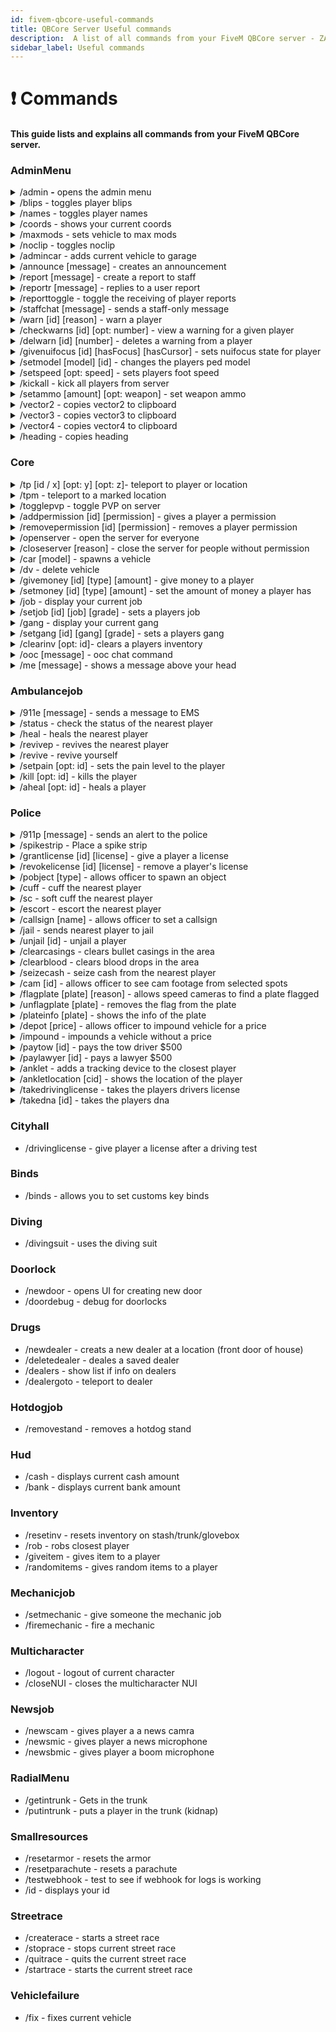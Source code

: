 ```yaml
---
id: fivem-qbcore-useful-commands
title: QBCore Server Useful commands
description:  A list of all commands from your FiveM QBCore server - ZAP-Hosting.com documentation
sidebar_label: Useful commands
---
```


# ❗ Commands
#### This guide lists and explains all commands from your FiveM QBCore server.

### AdminMenu

<details>

<summary>/admin <strong>-</strong> opens the admin menu</summary>

Opens the admin menu

**Permission level:** admin

</details>

<details>

<summary>/blips - toggles player blips</summary>

Adds a blip to the map for all players. Useful to monitor player locations.

**Permission level:** admin

</details>

<details>

<summary>/names - toggles player names</summary>

Toggles player names and IDs above heads

**Permission level:** admin

</details>

<details>

<summary>/coords - shows your current coords</summary>

Shows your current coordinates in `vector3(x, y, z)` format

**Permission level:** admin

</details>

<details>

<summary>/maxmods - sets vehicle to max mods</summary>

Sets the current vehicle to have maximum performance modifications

**Permission level:** admin

</details>

<details>

<summary>/noclip - toggles noclip</summary>

Toggles noclip

**Permission level:** admin

</details>

<details>

<summary>/admincar - adds current vehicle to garage</summary>

Stores the current vehicle data into the database table `player_vehicles`, allowing access to the vehicle from the garage

**Permission level:** admin

</details>

<details>

<summary>/announce [message] - creates an announcement</summary>

Creates an announcement to be sent to all players in the chat.&#x20;

**Permission level:** admin

* **message** - (required) The message to send

</details>

<details>

<summary>/report [message] - create a report to staff</summary>

Sends a message to staff in the chat and stores the message as a report

**Permission level:** user

* **message** - (required) The message to send

</details>

<details>

<summary>/reportr [message] - replies to a user report</summary>

Replies to a user report with the given `message`

**Permission level:** admin

* **message** - (required) The message to send in the reply

</details>

<details>

<summary>/reporttoggle - toggle the receiving of player reports</summary>

Toggle the receiving of player reports in chat

**Permission level:** admin

</details>

<details>

<summary>/staffchat [message] - sends a staff-only message</summary>

Sends a message in chat visible only to users with the 'admin' permission level

**Permission level:** admin

* **message** - (required) The message to send

</details>

<details>

<summary>/warn [id] [reason] - warn a player</summary>

Gives a warn to the player with the given `id` with the `reason` given. Also, adds a warning against the player in the database table `player_warns`

**Permission level:** admin

* **id** - (required) The id of the player being warned
* **reason** - (required) The reason for giving a warning

</details>

<details>

<summary>/checkwarns [id] [opt: number] - view a warning for a given player</summary>

Checks for existing warnings against a player with the given `id`. If no warning number is given in the command, it will display the number of warnings the player has received. If a warning number is given in the command, it will display that warning.

**Permission level:** admin

* **id** - (required) The id of the player being checked
* **number** - (optional) The warning number (1, 2, 3, etc...)

</details>

<details>

<summary>/delwarn [id] [number] - deletes a warning from a player</summary>

Deletes a warning from a player and removes the database entry

**Permission level:** admin

* **id** - (required) The id of the player
* **number** - (required) The warning number to be deleted (1, 2, 3 etc...)

</details>

<details>

<summary>/givenuifocus [id] [hasFocus] [hasCursor] - sets nuifocus state for player</summary>

This command sets the NUI focus state for a player with the given `id`. This allows you to manually set the following native: [https://docs.fivem.net/natives/?\_0x5B98AE30](https://docs.fivem.net/natives/?\_0x5B98AE30)\
Useful if a player is stuck in an NUI overlay.

**Permission level:** admin

* **id** - (required) The id of the player
* **hasFocus** - (required) \[true/false] Whether the NUI has focus or not
* **hasCursor** - (required) \[true/false] Whether the player has cursor when using NUI

</details>

<details>

<summary>/setmodel [model] [id] - changes the players ped model</summary>

Changes the ped `model` of the player with the given `id`.

**Permission level:** admin

* **model** - (required) The ped model to change to
* **id** - (required) The id of the player whos ped model is being changed

</details>

<details>

<summary>/setspeed [opt: speed] - sets players foot speed</summary>

Sets your foot speed between default and "fast"

**Permission level:** admin

* **speed** - (optional) \["fast"] will set foot speed to "fast". If this argument is left blank it will set foot speed to "normal"

</details>

<details>

<summary>/kickall - kick all players from server</summary>

Kicks all players from the server.

**Permission level:** god

</details>

<details>

<summary>/setammo [amount] [opt: weapon] - set weapon ammo</summary>

Sets the ammo amount for current gun in hand or `weapon` if given

**Permission level:** admin

* **amount** - (required) The amount of ammo to set
* **weapon** - (optional) The weapon to set the ammo for. Will set ammo for current gun in hand if left blank

</details>

<details>

<summary>/vector2 - copies vector2 to clipboard</summary>

Copies `vector2(x, y)` to clipboard

**Permission level:** admin

</details>

<details>

<summary>/vector3 - copies vector3 to clipboard</summary>

Copies `vector3(x, y, z)` to clipboard

**Permission level:** admin

</details>

<details>

<summary>/vector4 - copies vector4 to clipboard</summary>

Copies `vector4(x, y, z, w)` to clipboard

**Permission level:** admin

</details>

<details>

<summary>/heading - copies heading</summary>

Copies heading `w` to clipboard of your current heading (the direction you are facing)

**Permission level:** admin

</details>

### Core

<details>

<summary>/tp [id / x] [opt: y] [opt: z]- teleport to player or location</summary>

Teleports you to either a player with the given `id` or to a given `x, y, z` location

**Permission level:** admin

* **id or x** - (required) The player id or x coordinate
* **y** - (optional) The y coordinate (required if using x for the first argument)
* **z** - (optional) The z coordinate (required if using x for the first argument)

</details>

<details>

<summary>/tpm - teleport to a marked location</summary>

Teleports you to the marked location on the map.&#x20;

**Permission level:** admin

</details>

<details>

<summary>/togglepvp - toggle PVP on server</summary>

Toggles Player vs Player mode on the server

**Permission level:** admin

</details>

<details>

<summary>/addpermission [id] [permission] - gives a player a permission</summary>

Gives a player with the given `id` the given `permission` level. The player must be online.

**Permission level:** god

</details>

<details>

<summary>/removepermission [id] [permission] - removes a player permission</summary>

Removes the given `permission` from the player with the given `id`. The player must be online.

**Permission level:** god

</details>

<details>

<summary>/openserver - open the server for everyone</summary>

Opens the server allowing everyone to join.

**Permission level:** admin

</details>

<details>

<summary>/closeserver [reason] - close the server for people without permission</summary>

Closes the server for people without the correct permission. Kicks any players currently online without the required permission giving the `reason` in the kick message.&#x20;

**Permission level:** admin

</details>

<details>

<summary>/car [model] - spawns a vehicle</summary>

Spawns a vehicle of the given `model` type.

**Permission level:** admin

</details>

<details>

<summary>/dv - delete vehicle</summary>

Deletes the vehicle you are sitting in or deletes all vehicles within 5.0 units of your position.

**Permission level:** admin

</details>

<details>

<summary>/givemoney [id] [type] [amount] - give money to a player</summary>

Gives money to a player

**Permission level:** admin

* **id** - (required) The `id` of the player
* **type** - (required) The money type \[cash, bank etc...]
* **amount** - (required) The amount to give

</details>

<details>

<summary>/setmoney [id] [type] [amount] - set the amount of money a player has</summary>

Sets the amount of money a player has.

**Permission level:** admin

* **id** - (required) The `id` of the player
* **type** - (required) The money type \[cash, bank etc...]
* **amount** - (required) The amount to set

</details>

<details>

<summary>/job - display your current job</summary>

Displays your current job name and grade

**Permission level:** user

</details>

<details>

<summary>/setjob [id] [job] [grade] - sets a players job</summary>

Sets a player with the given `id` to have the given `job` with the given `grade`

**Permission level:** admin

* **id -** (required) The `id` of the player
* **job** - (required) The job name
* **grade** - (required) The job grade

</details>

<details>

<summary>/gang - display your current gang</summary>

Displays your current gang name and grade

**Permission level:** user

</details>

<details>

<summary>/setgang [id] [gang] [grade] - sets a players gang</summary>

Sets a player with the given `id` to be part of the given `gang` with the given `grade`

**Permission level:** admin

* **id** - (required) The `id` of the player
* **gang** - (required) The gang name
* **grade** (required) The gang grade

</details>

<details>

<summary>/clearinv [opt: id]- clears a players inventory</summary>

Clears the inventory of a player with the given `id` or your own inventory if no `id` is given

**Permission level:** admin

* **id** - (optional) The id of a player

</details>

<details>

<summary>/ooc [message] - ooc chat command</summary>

Sends an out-of-character (ooc) message to the chat.

**Permission level:** user

* **message** - (required) The message to send

</details>

<details>

<summary>/me [message] - shows a message above your head</summary>

Shows a 3d text message above your head. Useful for enhancing roleplay.

**Permission level:** user

* **message** - (required) The message to display

</details>

### Ambulancejob

<details>

<summary>/911e [message] - sends a message to EMS</summary>

Sends a message to EMS players with the job 'ambulance'.

**Permission level:** user

* **message** - (required) The message to send

</details>

<details>

<summary>/status - check the status of the nearest player</summary>

This will find the closest player and check their health status

**Permission level:** user

</details>

<details>

<summary>/heal - heals the nearest player</summary>

This will find the nearest player and heal them

**Permission level:** user

</details>

<details>

<summary>/revivep - revives the nearest player</summary>

This will find the nearest player and revive them

**Permission level:** user

</details>

<details>

<summary>/revive - revive yourself</summary>

Revives yourself to full health

**Permission level:** admin

</details>

<details>

<summary>/setpain [opt: id] - sets the pain level to the player</summary>

Sets the pain level to the player with the given `id` or to yourself if no id is given.

**Permission level:** admin

</details>

<details>

<summary>/kill [opt: id] - kills the player</summary>

Kills the player with the given `id` or kills yourself if no id is given.

**Permission level:** admin

* **id** - (optional) The player id

</details>

<details>

<summary>/aheal [opt: id] - heals a player</summary>

Heals a player with the given `id` or heals yourself if no id is given.

**Permission level:** admin

* **id** - (optional) The player id

</details>

### Police

<details>

<summary>/911p [message] - sends an alert to the police</summary>

This command sends an alert to all players with the job 'police'. The alert will contain the given `message` and a blip is added to the police player's map at your current location.

**Permission level:** user

* **message** - (required) The message to send with the alert

</details>

<details>

<summary>/spikestrip - Place a spike strip</summary>

Places a Spike Strip object on the ground. The player must have the job of 'police' and be on duty to use.

**Permission level:** user

</details>

<details>

<summary>/grantlicense [id] [license] - give a player a license</summary>

Gives a player with the given `id` the license of the given `license` type.

This command can only be used by players with the job of 'police' above the minimum grade as set by `Config.LicenseRank` (Default is grade 2 and above).&#x20;

**Permission level:** user

* **id** - (required) The id of the player
* **license** - (required) The license type (E.g. "weapon" or "driver")

</details>

<details>

<summary>/revokelicense [id] [license] - remove a player's license</summary>

Removes a license of the given `license` type from a player with the given `id`.

This command can only be used by players with the job of 'police' above the minimum grade as set by `Config.LicenseRank` (Default is grade 2 and above).&#x20;

**Permission level:** user

* **id** - (required) The id of the player
* **license** - (required) The license type (E.g. "weapon" or "driver")

</details>

<details>

<summary>/pobject [type] - allows officer to spawn an object</summary>

Allows a player with the job of 'police' to spawn an object

**Permission level:** user

* **type** - (required) The object type. Available types:
  * **cone** - a traffic cone
  * **barrier** - a roadblock barrier
  * **roadsign** - a road sign
  * **tent** - a gazebo for crime scenes
  * **light** - a work light
  * **delete** - delete an object

</details>

<details>

<summary>/cuff - cuff the nearest player</summary>

This command will hard cuff the nearest player (prevents movement) .

Can only be used by players with the job of 'police'

**Permission level:** user

</details>

<details>

<summary>/sc - soft cuff the nearest player</summary>

This command will soft cuff the nearest player (allows movement).

Can only be used by players with the job of 'police'

**Permission level:** user

</details>

<details>

<summary>/escort - escort the nearest player</summary>

This command will escort the nearest player.

Can only be used by players with the job of 'police'

**Permission level:** user

</details>

<details>

<summary>/callsign [name] - allows officer to set a callsign</summary>

Allows a player with the job of 'police' to set their callsign. The callsign is visible as the name of the player's blip on the map.

**Permission level:** user

* **name** - (required) the callsign to be used

</details>

<details>

<summary>/jail - sends nearest player to jail</summary>

This command will send the nearest player to jail. A menu will open allowing the officer to set the jail time.

Can only be used by players with the job of 'police'

**Permission level:** user

</details>

<details>

<summary>/unjail [id] - unjail a player</summary>

Unjail a player with the given `id`

Can only be used by players with the job of 'police'

**Permission level:** user

* **id** - (required) the id of the player

</details>

<details>

<summary>/clearcasings - clears bullet casings in the area</summary>

Clears any bullet casings with 10.0 units of your current location.

Can only be used by players with the job of 'police'

**Permission level:** user

</details>

<details>

<summary>/clearblood - clears blood drops in the area</summary>

Clears any blood drops with 10.0 units of your current location.

Can only be used by players with the job of 'police'

**Permission level:** user

</details>

<details>

<summary>/seizecash - seize cash from the nearest player</summary>

Seize cash from the nearest player.

Can only be used by players with the job of 'police'

**Permission level:** user

</details>

<details>

<summary>/cam [id] - allows officer to see cam footage from selected spots</summary>

Allows a player with the job of 'police' to view security cameras. Security camera locations can be set up in the config file of qb-policejob. See `Config.SecurityCameras`.

**Permission level:** user

* **id** - (required) the id of the camera

</details>

<details>

<summary>/flagplate [plate] [reason] - allows speed cameras to find a plate flagged</summary>

Allows speed cameras that can be set up in the config to find a flagged plate. See `Config.Radars`

**Permission level:** user

* **plate** - (required) the plate to be flagged
* **reason** - (required) the reason for the flag

</details>

<details>

<summary>/unflagplate [plate] - removes the flag from the plate</summary>

Removes the flag on the plate so cameras will no longer pick up the plate.

**Permission level:** user

* **plate** - (required) the plate to be unflagged

</details>

<details>

<summary>/plateinfo [plate] - shows the info of the plate</summary>

Shows whether a plate is flagged and gives the reason if so.

**Permission level:** user

* **plate** - (required) the plate to check

</details>

<details>

<summary>/depot [price] - allows officer to impound vehicle for a price</summary>

Allows a player with the job of 'police' to send a vehicle to the impound for the given `price`

**Permission level:** user

* **price** - (required) the price set for removing vehicle from depot

</details>

<details>

<summary>/impound - impounds a vehicle without a price</summary>

impounds a vehicle without a price

Can only be used by a player with the job of 'police'

**Permission level:** user

</details>

<details>

<summary>/paytow [id]  - pays the tow driver $500</summary>

Pays the player with the given `id` $500. The player being paid must have the job of 'tow'.

**Permission level:** user

* **id** - (required) the id of the player being paid

</details>

<details>

<summary>/paylawyer [id] - pays a lawyer $500</summary>

Pays the player with the given `id` $500. The player being paid must have the job of 'lawyer'.

**Permission level:** user

* **id** - (required) the id of the player being paid

</details>

<details>

<summary>/anklet - adds a tracking device to the closest player</summary>

Adds a tracking device to the closest player.&#x20;

Can only be used by players with the job of 'police'

**Permission level:** user

</details>

<details>

<summary>/ankletlocation [cid] - shows the location of the player</summary>

Shows the location of the player with the given `ci`d

Can only be used by players with the job of 'police'

**Permission level:** user

* **cid** - (required) the citizen id of the player being checked

</details>

<details>

<summary>/takedrivinglicense - takes the players drivers license</summary>

Takes the driving license of the closest player

Can only be used by players with the job of 'police'

**Permission level:** user

</details>

<details>

<summary>/takedna [id] - takes the players dna</summary>

Takes the dna of a player with a given `id`. Requires an empty evidence bag.

**Permission level:** user

* **id** - (required) the id of the player

</details>

### Cityhall

* /drivinglicense - give player a license after a driving test

### Binds

* /binds - allows you to set customs key binds

### Diving

* /divingsuit - uses the diving suit

### Doorlock

* /newdoor - opens UI for creating new door
* /doordebug - debug for doorlocks

### Drugs

* /newdealer - creats a new dealer at a location (front door of house)
* /deletedealer - deales a saved dealer
* /dealers - show list if info on dealers
* /dealergoto - teleport to dealer

### Hotdogjob

* /removestand - removes a hotdog stand

### Hud

* /cash - displays current cash amount
* /bank - displays current bank amount

### Inventory

* /resetinv - resets inventory on stash/trunk/glovebox
* /rob - robs closest player
* /giveitem - gives item to a player
* /randomitems - gives random items to a player

### Mechanicjob

* /setmechanic - give someone the mechanic job
* /firemechanic - fire a mechanic

### Multicharacter

* /logout - logout of current character
* /closeNUI - closes the multicharacter NUI

### Newsjob

* /newscam - gives player a a news camra
* /newsmic - gives player a news microphone
* /newsbmic - gives player a boom microphone

### RadialMenu

* /getintrunk - Gets in the trunk
* /putintrunk - puts a player in the trunk (kidnap)

### Smallresources

* /resetarmor - resets the armor
* /resetparachute - resets a parachute
* /testwebhook - test to see if webhook for logs is working
* /id - displays your id

### Streetrace

* /createrace - starts a street race
* /stoprace - stops current street race
* /quitrace - quits the current street race
* /startrace - starts the current street race

### Vehiclefailure

* /fix - fixes current vehicle
